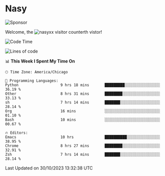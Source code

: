 # Nasy

<!--
<p align="center">
<img height="200" src="https://github-readme-stats.vercel.app/api?username=nasyxx&count_private=true&show_icons=true&theme=dracula&include_all_commits=true"/>
<img height="200" src="https://github-readme-stats.vercel.app/api/top-langs/?username=nasyxx&theme=dracula&hide=html,jupyter+notebook&count_private=true&show_icons=true"/>
</p>

  
----------------
-->

![Sponsor](https://img.shields.io/static/v1.svg?label=Sponsor&message=%E2%9D%A4&logo=GitHub&style=flat&color=pink)
 
Welcome, the ![nasyxx visitor counter](https://count.getloli.com/get/@nasyxx?theme=rule34)th vistor!
 
<!--START_SECTION:waka-->
![Code Time](http://img.shields.io/badge/Code%20Time-3%2C879%20hrs%2039%20mins-blue)

![Lines of code](https://img.shields.io/badge/From%20Hello%20World%20I%27ve%20Written-6.3%20million%20lines%20of%20code-blue)

📊 **This Week I Spent My Time On** 

```text
🕑︎ Time Zone: America/Chicago

💬 Programming Languages: 
Python                   9 hrs 18 mins       █████████░░░░░░░░░░░░░░░░   36.19 % 
Other                    8 hrs 31 mins       ████████░░░░░░░░░░░░░░░░░   33.13 % 
sh                       7 hrs 14 mins       ███████░░░░░░░░░░░░░░░░░░   28.14 % 
Org                      16 mins             ░░░░░░░░░░░░░░░░░░░░░░░░░   01.10 % 
Bash                     10 mins             ░░░░░░░░░░░░░░░░░░░░░░░░░   00.67 % 

🔥 Editors: 
Emacs                    10 hrs              ██████████░░░░░░░░░░░░░░░   38.95 % 
Chrome                   8 hrs 27 mins       ████████░░░░░░░░░░░░░░░░░   32.91 % 
Zsh                      7 hrs 14 mins       ███████░░░░░░░░░░░░░░░░░░   28.14 % 
```


 Last Updated on 30/10/2023 13:32:38 UTC
<!--END_SECTION:waka-->

<!-- ![visitors](https://visitor-badge.laobi.icu/badge?page_id=nasyxx.nasyxx) -->

